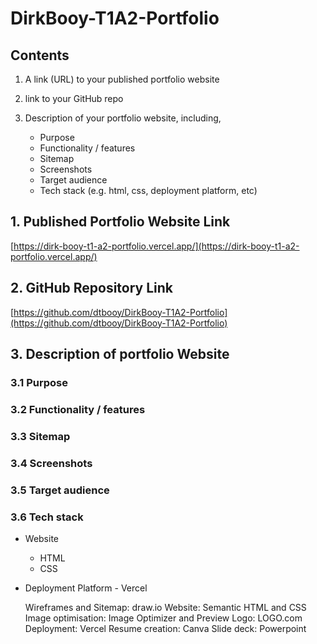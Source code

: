 # DirkBooy-T1A2-Portfolio

## Contents
1. A link (URL) to your published portfolio website
    
1. link to your GitHub repo  

1. Description of your portfolio website, including,
    * Purpose
    * Functionality / features
    * Sitemap
    * Screenshots
    * Target audience
    * Tech stack (e.g. html, css, deployment platform, etc)

## 1. Published Portfolio Website Link  
[https://dirk-booy-t1-a2-portfolio.vercel.app/](https://dirk-booy-t1-a2-portfolio.vercel.app/)

## 2. GitHub Repository Link
[https://github.com/dtbooy/DirkBooy-T1A2-Portfolio](https://github.com/dtbooy/DirkBooy-T1A2-Portfolio)

## 3. Description of portfolio Website
### 3.1 Purpose

### 3.2 Functionality / features

### 3.3 Sitemap

### 3.4 Screenshots

### 3.5 Target audience

### 3.6 Tech stack 
* Website 
    * HTML
    * CSS
* Deployment Platform - Vercel

    Wireframes and Sitemap: draw.io
    Website: Semantic HTML and CSS
    Image optimisation: Image Optimizer and Preview
    Logo: LOGO.com
    Deployment: Vercel
    Resume creation: Canva
    Slide deck: Powerpoint
